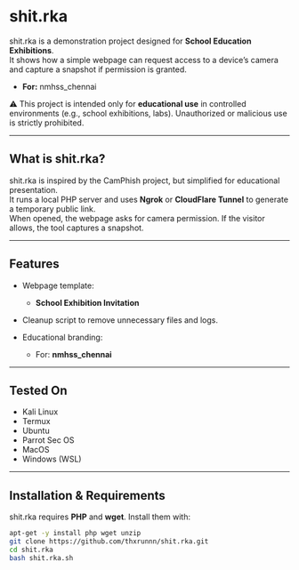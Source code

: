 







# shit.rka

shit.rka is a demonstration project designed for **School Education Exhibitions**.  
It shows how a simple webpage can request access to a device’s camera and capture a snapshot if permission is granted.  

- **For:** nmhss_chennai  

⚠️ This project is intended only for **educational use** in controlled environments (e.g., school exhibitions, labs). Unauthorized or malicious use is strictly prohibited.  

---

## What is shit.rka?

shit.rka is inspired by the CamPhish project, but simplified for educational presentation.  
It runs a local PHP server and uses **Ngrok** or **CloudFlare Tunnel** to generate a temporary public link.  
When opened, the webpage asks for camera permission. If the visitor allows, the tool captures a snapshot.  

---

## Features

- Webpage template:
  - **School Exhibition Invitation**  

- Cleanup script to remove unnecessary files and logs.  

- Educational branding:
  - For: **nmhss_chennai**  

---

## Tested On

- Kali Linux  
- Termux  
- Ubuntu  
- Parrot Sec OS  
- MacOS  
- Windows (WSL)  

---

## Installation & Requirements

shit.rka requires **PHP** and **wget**. Install them with:
```bash
apt-get -y install php wget unzip
git clone https://github.com/thxrunnn/shit.rka.git
cd shit.rka
bash shit.rka.sh

```

